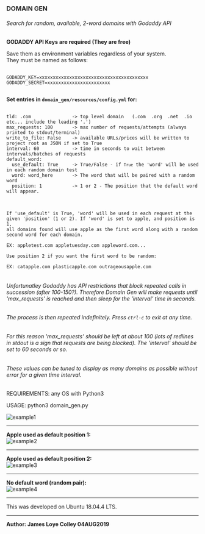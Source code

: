 ### DOMAIN GEN

###### Search for random, available, 2-word domains with Godaddy API

<b>GODADDY API Keys are required (They are free)</b>

Save them as environment variables regardless of your system.<br>
They must be named as follows:

<pre>
  <code>
GODADDY_KEY=xxxxxxxxxxxxxxxxxxxxxxxxxxxxxxxxxxxxxxxx
GODADDY_SECRET=xxxxxxxxxxxxxxxxxxxxxxx
  </code>
</pre>


<b>Set entries in <code>domain_gen/resources/config.yml</code> for:</b>

<pre>
  <code>
tld: .com               -> top level domain   (.com  .org  .net  .io   etc... include the leading '.')
max_requests: 100       -> max number of requests/attempts (always printed to stdout/terminal)
write_to_file: False    -> available URLs/prices will be written to project root as JSON if set to True
interval: 60            -> time in seconds to wait between intervals/batches of requests
default_word:
  use_default: True     -> True/False - if <code>True</code> the 'word' will be used in each random domain test
  word: word_here       -> The word that will be paired with a random word
  position: 1           -> 1 or 2 - The position that the default word will appear.
  </code>
</pre>


<pre>
  <code>
If 'use_default' is True, 'word' will be used in each request at the
given 'position' (1 or 2). If 'word' is set to apple, and position is 1,
all domains found will use apple as the first word along with a random
second word for each domain.

EX: appletest.com appletuesday.com appleword.com...

Use position 2 if you want the first word to be random:

EX: catapple.com plasticapple.com outrageousapple.com
  </code>
</pre>


###### Unfortunatley Godaddy has API restrictions that block repeated calls in succession (after 100-150?). Therefore Domain Gen will make requests until 'max_requests' is reached and then sleep for the 'interval' time in seconds.

###### The process is then repeated indefinitely. Press <code>ctrl-c</code> to exit at any time.

###### For this reason 'max_requests' should be left at about 100 (lots of redlines in stdout is a sign that requests are being blocked). The 'interval' should be set to 60 seconds or so.

###### These values can be tuned to display as many domains as possible without error for a given time interval.


REQUIREMENTS: any OS with Python3

USAGE: python3 domain_gen.py


<img src="https://github.com/rootVIII/domain_gen/blob/master/screenshots/sc.png" alt="example1">
<hr>

<b>Apple used as default position 1:</b><br>
<img src="https://github.com/rootVIII/domain_gen/blob/master/screenshots/sc2.png" alt="example2">
<hr>

<b>Apple used as default position 2:</b><br>
<img src="https://github.com/rootVIII/domain_gen/blob/master/screenshots/sc3.png" alt="example3">
<hr>

<b>No default word (random pair):</b><br>
<img src="https://github.com/rootVIII/domain_gen/blob/master/screenshots/sc4.png" alt="example4">
<hr>
This was developed on Ubuntu 18.04.4 LTS.
<hr>
<b>Author: James Loye Colley  04AUG2019</b><br><br>
